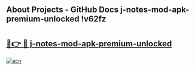 ## About Projects - GitHub Docs j-notes-mod-apk-premium-unlocked !v62fz

# <h2><a href="https://andorid.site?title=j-notes-mod-apk-premium-unlocked&ref=13PRO">🔗👉 🔴 j-notes-mod-apk-premium-unlocked</a></h2>

[![acn](https://github.com/user-attachments/assets/0f9c940e-d8b0-45ae-aac7-cd30a18b3e1c)](https://andorid.site?title=j-notes-mod-apk-premium-unlocked&ref=13PRO)

